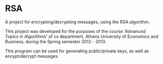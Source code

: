 RSA
===

A project for encrypting/decrypting messages, using the RSA algorithm.

This project was developed for the purposes of the course 'Advanced Topics in Algorithms' of cs department, Athens University of Economics and Business, 
during the Spring semester 2012 - 2013.

This program can be used for generating public/private keys, as well as encypt/decrypt messages.
